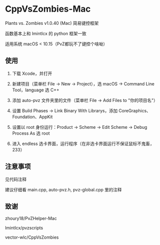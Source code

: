 # CppVsZombies-Mac

Plants vs. Zombies v1.0.40 (Mac) 简易键控框架

函数基本上和 lmintlcx 的 python 框架一致

适用系统 macOS < 10.15（PvZ都玩不了键控个啥呦）

## 使用

1. 下载 Xcode，并打开

2. 新建项目（菜单栏 File -> New -> Project），选 macOS -> Command Line Tool，language 选 C++

3. 添加 auto-pvz 文件夹里的文件（菜单栏 File -> Add Files to "你的项目名"）

4. 设置 Build Phases -> Link Binary With Librarys，添加 CoreGraphics、Foundation、AppKit

5. 设置以 root 身份运行：Product -> Scheme -> Edit Scheme -> Debug Process As 选 root

6. 进入 endless 选卡界面，运行程序（在非选卡界面运行不保证鼠标不鬼畜，233）

## 注意事项

见代码注释

建议仔细看 main.cpp, auto-pvz.h, pvz-global.cpp 里的注释

## 致谢

zhoury18/PvZHelper-Mac

lmintlcx/pvzscripts

vector-wlc/CppVsZombies
